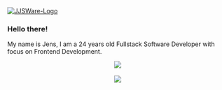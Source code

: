 <a href="https://jjsware.de/" target="_blank" rel="noopener">
  <img alt="JJSWare-Logo" src="https://jjsware.de/assets/LOGO-TEXT.png" />
</a>


### Hello there!
My name is Jens, I am a 24 years old Fullstack Software Developer with focus on Frontend Development.

<div align="center">
  <img align="center" src="https://github-readme-stats.vercel.app/api?username=jjs98&count_private=true&show_icons=true&include_all_commits=true&theme=radical">
  <br><br>
  <img align="center" src="https://github-readme-stats.vercel.app/api/top-langs/?username=jjs98&layout=compact&theme=radical">
</div>

